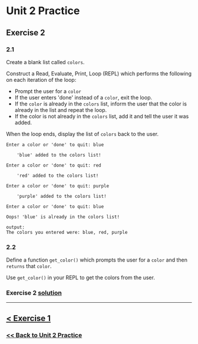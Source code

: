 # Unit 2 Practice

## Exercise 2

### **2.1**

Create a blank list called `colors`.

Construct a Read, Evaluate, Print, Loop (REPL) which performs the following on each iteration of the loop:

- Prompt the user for a `color`
- If the user enters 'done' instead of a `color`, exit the loop.
- If the `color` is already in the `colors` list, inform the user that the color is already in the list and repeat the loop.
- If the color is not already in the `colors` list, add it and tell the user it was added.

When the loop ends, display the list of `colors` back to the user.

    Enter a color or 'done' to quit: blue

        'blue' added to the colors list!

    Enter a color or 'done' to quit: red

        'red' added to the colors list!

    Enter a color or 'done' to quit: purple

        'purple' added to the colors list!

    Enter a color or 'done' to quit: blue

    Oops! 'blue' is already in the colors list!

    output:
    The colors you entered were: blue, red, purple

### **2.2**

Define a function `get_color()` which prompts the user for a `color` and then `returns` that `color`.

Use `get_color()` in your REPL to get the colors from the user.

### Exercise 2 [solution](solutions/exercise_2_solution.md)

---

## [< Exercise 1](exercise_1.md) 

### [<< Back to Unit 2 Practice](/practice/unit_2/)